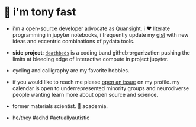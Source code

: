 # 👋 i'm tony fast

* i'm a open-source developer advocate as Quansight. i ❤️ literate programming in jupyter notebooks, i frequently update my [gist](gist.github.com/tonyfast) with new ideas and eccentric combinations of pydata 
tools.

* __side project__: [`deathbeds`](https://github.com/deathbeds) is a coding band ~~github organization~~ pushing the limits at bleeding edge of interactive compute in project jupyter.

* cycling and calligraphy are my favorite hobbies.

* if you would like to reach me please [open an issue](https://github.com/tonyfast/tonyfast/issues) on my profile. my calendar is open to underrepresented minority groups and neurodiverse people wanting learn more about open source and science.

* former materials scientist. 🖕 academia.

* he/they #adhd #actuallyautistic
